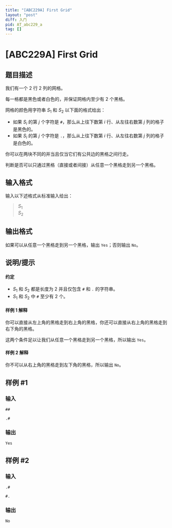 ```yaml
---
title: "[ABC229A] First Grid"
layout: "post"
diff: 入门
pid: AT_abc229_a
tag: []
---
```


# [ABC229A] First Grid

## 题目描述

我们有一个 $2$ 行 $2$ 列的网格。

每一格都是黑色或者白色的，并保证网格内至少有 $2$ 个黑格。

网格的颜色用字符串 $S_1$ 和 $S_2$ 以下面的格式给出：

- 如果 $S_i$ 的第 $j$ 个字符是 `#`，那么从上往下数第 $i$ 行、从左往右数第 $j$ 列的格子是黑色的。
- 如果 $S_i$ 的第 $j$ 个字符是 `.`，那么从上往下数第 $i$ 行、从左往右数第 $j$ 列的格子是白色的。

你可以在两块不同的并当且仅当它们有公共边的黑格之间行走。

判断是否可以只通过黑格（直接或者间接）从任意一个黑格走到另一个黑格。

## 输入格式

输入以下述格式从标准输入给出：

> $S_1$  
$S_2$

## 输出格式

如果可以从任意一个黑格走到另一个黑格，输出 `Yes`；否则输出 `No`。

## 说明/提示

#### 约定

- $S_1$ 和 $S_2$ 都是长度为 $2$ 并且仅包含 `#` 和 `.` 的字符串。
- $S_1$ 和 $S_2$ 中 `#` 至少有 $2$ 个。

#### 样例 1 解释

你可以直接从左上角的黑格走到右上角的黑格，你还可以直接从右上角的黑格走到右下角的黑格。

这两个条件足以让我们从任意一个黑格走到另一个黑格，所以输出 `Yes`。

#### 样例 2 解释

你不可以从右上角的黑格走到左下角的黑格，所以输出 `No`。

## 样例 #1

### 输入

```
##
.#
```

### 输出

```
Yes
```

## 样例 #2

### 输入

```
.#
#.
```

### 输出

```
No
```

